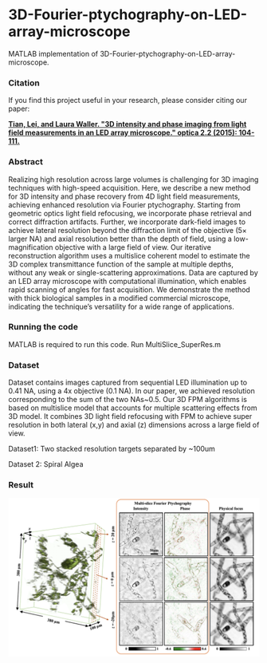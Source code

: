 # 3D-Fourier-ptychography-on-LED-array-microscope

MATLAB implementation of 3D-Fourier-ptychography-on-LED-array-microscope. 

### Citation

If you find this project useful in your research, please consider citing our paper:

[**Tian, Lei, and Laura Waller. "3D intensity and phase imaging from light field measurements in an LED array microscope." optica 2.2 (2015): 104-111.**](https://www.osapublishing.org/optica/abstract.cfm?uri=optica-2-2-104)


### Abstract

Realizing high resolution across large volumes is challenging for 3D imaging techniques with high-speed acquisition. Here, we describe a new method for 3D intensity and phase recovery from 4D light field measurements, achieving enhanced resolution via Fourier ptychography. Starting from geometric optics light field refocusing, we incorporate phase retrieval and correct diffraction artifacts. Further, we incorporate dark-field images to achieve lateral resolution beyond the diffraction limit of the objective (5×
 larger NA) and axial resolution better than the depth of field, using a low-magnification objective with a large field of view. Our iterative reconstruction algorithm uses a multislice coherent model to estimate the 3D complex transmittance function of the sample at multiple depths, without any weak or single-scattering approximations. Data are captured by an LED array microscope with computational illumination, which enables rapid scanning of angles for fast acquisition. We demonstrate the method with thick biological samples in a modified commercial microscope, indicating the technique’s versatility for a wide range of applications.


### Running the code

MATLAB is required to run this code. Run MultiSlice_SuperRes.m

### Dataset

Dataset contains images captured from sequential LED illumination up to 0.41 NA, using a 4x objective (0.1 NA). In our paper, we achieved resolution corresponding to the sum of the two NAs~0.5. Our 3D FPM algorithms is based on multislice model that accounts for multiple scattering effects from 3D model. It combines 3D light field refocusing with FPM to achieve super resolution in both lateral (x,y) and axial (z) dimensions across a large field of view.

Dataset1: Two stacked resolution targets separated by ~100um

Dataset 2: Spiral Algea

### Result 

<p align="center">
  <img src="/images/result.png">
</p>
